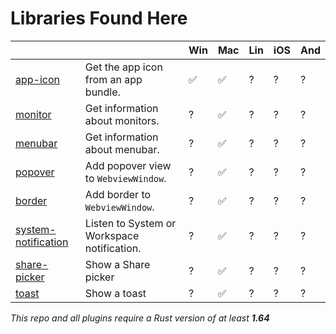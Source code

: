 # Libraries Found Here

|                                            |                                                           | Win | Mac | Lin | iOS | And |
| ------------------------------------------ | --------------------------------------------------------- | --- | --- | --- | --- | --- |
| [app-icon](libs/app-icon)     | Get the app icon from an app bundle.                    | ✅  | ✅ | ?  | ?   | ?   |
| [monitor](libs/monitor)     | Get information about monitors.                    | ?  | ✅ | ?  | ?   | ?   |
| [menubar](libs/menubar)     | Get information about menubar.                    | ?  | ✅ | ?  | ?   | ?   |
| [popover](libs/popover)     | Add popover view to `WebviewWindow`.                    | ?  | ✅ | ?  | ?   | ?   |
| [border](libs/border)     | Add border to `WebviewWindow`.                    | ?  | ✅ | ?  | ?   | ?   |
| [system-notification](libs/system-notification)     | Listen to System or Workspace notification.                    | ?  | ✅ | ?  | ?   | ?   |
| [share-picker](libs/share-picker)     | Show a Share picker                    | ?  | ✅ | ?  | ?   | ?   |
| [toast](libs/toast)     | Show a toast                    | ?  | ✅ | ?  | ?   | ?   |


_This repo and all plugins require a Rust version of at least __1.64___
